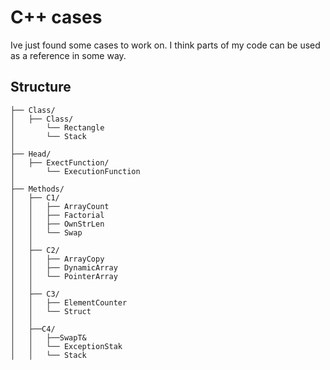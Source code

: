 
# C++ cases

Ive just found some cases to work on. I think parts of my code can be used as a reference in some way. 


## Structure


```text
├── Class/
│   ├── Class/
│       └── Rectangle
│       └── Stack
│
├── Head/
│   ├── ExectFunction/
│       └── ExecutionFunction
│
├── Methods/
│   ├── C1/
│   │   ├── ArrayCount
│   │   ├── Factorial
│   │   ├── OwnStrLen
│   │   └── Swap
│   │
│   ├── C2/
│   │   ├── ArrayCopy
│   │   ├── DynamicArray
│   │   └── PointerArray
│   │
│   ├── C3/
│   │   ├── ElementCounter
│   │   └── Struct
│   │
│   ├──C4/
│   │   ├──SwapT&
│   │   └── ExceptionStak
│   │   └── Stack
```

